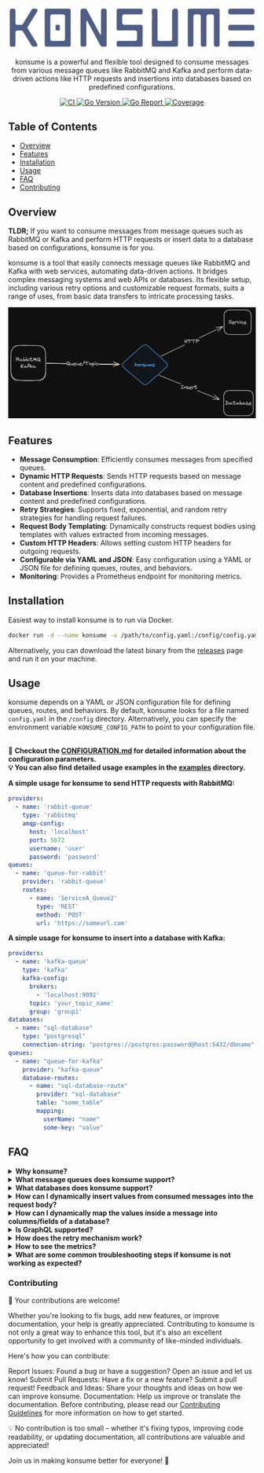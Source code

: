 <p align="center">
  <a href="https://github.com/bugrakocabay/konsume">
    <img src=".github/assets/logo.png" alt="konsume logo" />
  </a>
</p>

<p align="center">
  konsume is a powerful and flexible tool designed to consume messages from various message queues like RabbitMQ and Kafka and perform data-driven actions like HTTP requests and insertions into databases based on predefined configurations.
</p>

<p align="center">
  <a href="https://github.com/bugrakocabay/konsume/actions/workflows/ci.yaml">
    <img src="https://github.com/bugrakocabay/konsume/actions/workflows/ci.yaml/badge.svg?branch=main" alt="CI" />
  </a>
  <a href="https://github.com/bugrakocabay/konsume">
    <img src="https://img.shields.io/github/go-mod/go-version/bugrakocabay/konsume.svg" alt="Go Version" />
  </a>
  <a href="https://goreportcard.com/report/github.com/bugrakocabay/konsume">
    <img src="https://goreportcard.com/badge/github.com/bugrakocabay/konsume" alt="Go Report" />
  </a>
  <a href="https://codecov.io/github/bugrakocabay/konsume" > 
    <img src="https://codecov.io/github/bugrakocabay/konsume/graph/badge.svg?token=r36BDXBfXR" alt="Coverage" /> 
  </a>
</p>

## Table of Contents

- [Overview](#overview)
- [Features](#features)
- [Installation](#installation)
- [Usage](#usage)
- [FAQ](#faq)
- [Contributing](#contributing)

## Overview

**TLDR;** If you want to consume messages from message queues such as RabbitMQ or Kafka and perform HTTP requests or insert data to a database based on configurations, konsume is for you.

konsume is a tool that easily connects message queues like RabbitMQ and Kafka with web services, automating data-driven actions. It bridges complex messaging systems and web APIs or databases. Its flexible setup, including various retry options and customizable request formats, suits a range of uses, from basic data transfers to intricate processing tasks.

<p align="center">
    <img src=".github/assets/diagram.png" alt="konsume diagram" />
</p>

## Features

- **Message Consumption**: Efficiently consumes messages from specified queues.
- **Dynamic HTTP Requests**: Sends HTTP requests based on message content and predefined configurations.
- **Database Insertions**: Inserts data into databases based on message content and predefined configurations.
- **Retry Strategies**: Supports fixed, exponential, and random retry strategies for handling request failures.
- **Request Body Templating**: Dynamically constructs request bodies using templates with values extracted from incoming messages.
- **Custom HTTP Headers**: Allows setting custom HTTP headers for outgoing requests.
- **Configurable via YAML and JSON**: Easy configuration using a YAML or JSON file for defining queues, routes, and behaviors.
- **Monitoring**: Provides a Prometheus endpoint for monitoring metrics.

## Installation

Easiest way to install konsume is to run via Docker. 

```bash
docker run -d --name konsume -v /path/to/config.yaml:/config/config.yaml bugrakocabay/konsume:latest
```

Alternatively, you can download the latest binary from the [releases](https://github.com/bugrakocabay/konsume/releases) page and run it on your machine.

## Usage

konsume depends on a YAML or JSON configuration file for defining queues, routes, and behaviors. By default, konsume looks for a file named `config.yaml` in the `/config` directory. Alternatively, you can specify the environment variable `KONSUME_CONFIG_PATH` to point to your configuration file.

<br>📜 <b>Checkout the [CONFIGURATION.md](./CONFIGURATION.md) for detailed information about the configuration parameters.
<br>💡 You can also find detailed usage examples in the [examples](.examples) directory. </b>

**A simple usage for konsume to send HTTP requests with RabbitMQ:**

```yaml
providers:
  - name: 'rabbit-queue'
    type: 'rabbitmq'
    amqp-config:
      host: 'localhost'
      port: 5672
      username: 'user'
      password: 'password'
queues:
  - name: 'queue-for-rabbit'
    provider: 'rabbit-queue'
    routes:
      - name: 'ServiceA_Queue2'
        type: 'REST'
        method: 'POST'
        url: 'https://someurl.com'
```

**A simple usage for konsume to insert into a database with Kafka:**

```yaml
providers:
  - name: 'kafka-queue'
    type: 'kafka'
    kafka-config:
      brokers:
        - 'localhost:9092'
      topic: 'your_topic_name'
      group: 'group1'
databases:
  - name: "sql-database"
    type: "postgresql"
    connection-string: "postgres://postgres:password@host:5432/dbname"
queues:
  - name: "queue-for-kafka"
    provider: "kafka-queue"
    database-routes:
      - name: "sql-database-route"
        provider: "sql-database"
        table: "some_table"
        mapping:
          userName: "name"
          some-key: "value"
```

## FAQ

<details>
<summary> <b>Why konsume?</b> </summary>

Think of konsume as your handy tool for making message queues and other services work together like best buddies. It's like having a super-efficient assistant who takes messages from RabbitMQ or Kafka and knows exactly when and how to insert data into databases or ping your web services, whether they speak REST or GraphQL. And guess what? If something doesn't go right the first time, konsume keeps trying until it works, thanks to its smart retry strategies. So, whether you're just moving data around or setting up some cool automated workflows, konsume is your go-to for making things simple and reliable.

</details>

<details>
<summary> <b>What message queues does konsume support?</b> </summary>
Currently konsume supports <b>RabbitMQ</b>, <b>Kafka</b> and <b>ActiveMQ</b>. But it is designed to be easily extensible to support other message queues.
</details>

<details>
<summary> <b>What databases does konsume support?</b> </summary>
Currently konsume only supports <b>Postgres</b>. But it is designed to be easily extensible to support other databases.
</details>

<details>
<summary> <b>How can I dynamically insert values from consumed messages into the request body?</b> </summary>
konsume allows dynamically inserting values from consumed messages into the request body using placeholders. You can use the <code>{{key}}</code> syntax to insert values from consumed messages into the request body. For example, if you have a message like this:

```json
{
	"name": "John",
	"email": "john@doe.com"
}
```

You can use the `{{name}}` and `{{email}}` placeholders in the request body to insert the values from the consumed message into the request body.

```yaml
routes:
  - name: 'test-route'
    method: 'POST'
    type: 'REST'
    headers:
      Content-Type: 'application/json'
    body:
      userName: '{{name}}'
      eMail: '{{email}}'
    url: 'http://someurl.com'
```

</details>

<details>
<summary> <b>How can I dynamically map the values inside a message into columns/fields of a database?</b> </summary>
In order to dynamically map the values inside a message into columns/fields of a database, you can use the <code>mapping</code> section in the database route configuration. You can define the mapping between the fields of the message and the columns of the database table. For example, if you have a message like this:

```json
{
	"name": "John",
	"email": "john@doe.com"
}
```

You can use the <code>mapping</code> section to map the <code>name</code> field of the message to the <code>user_name</code> column of the database table and the <code>email</code> field of the message to the <code>user_email</code> column of the database table.

```yaml
queues:
  - name: "queue-for-kafka"
    provider: "kafka-queue"
    database-routes:
      - name: "sql-database-route"
        provider: "sql-database"
        table: "some_table"
        mapping:
          name: "user_name"
          email: "user_email"
```

</details>

<details>
<summary> <b>Is GraphQL supported?</b> </summary>
Yes! konsume supports GraphQL. You can use the <code>graphql</code> type for routes and define the GraphQL query or mutation in the <code>body</code> section of the route. Under <code>body</code> section, you can use the <code>query</code> or <code>mutation</code> key to define your GraphQL query or mutation. Also konsume allows dynamically inserting values from consumed messages into the GraphQL body using placeholders.

```yaml
routes:
  - name: 'test-route'
    method: 'POST'
    type: 'graphql'
    headers:
      Content-Type: 'application/json'
    body:
      mutation: |
        mutation {
          addUser(name: {{name1}}, email: {{email1}}) {
            id
            name
            email
          }
        }
    url: 'http://someurl:4000/graphql'
```

</details>

<details>
<summary> <b>How does the retry mechanism work?</b> </summary>
konsume supports three different retry strategies: <code>fixed</code>, <code>expo</code>, and <code>random</code>. You can define the retry strategy in the <code>retry</code> section of the queue configuration. If you want to enable retrying, you should set the <code>enabled</code> flag to <code>true</code>. You can also define the maximum amount of times that retrying will be triggered using the <code>max-retries</code> key. The <code>interval</code> key defines the amount of time between retries. The <code>threshold-status</code> key defines the minimum HTTP status code to trigger retry mechanism, any status code above or equal this will trigger retrying. If you don't define the <code>threshold-status</code> key, it will default to <code>500</code>.

```yaml
queues:
  - name: 'queue-for-rabbit'
    provider: 'rabbit-queue'
    retry:
      enabled: true
      strategy: 'fixed'
      max-retries: 5
      interval: 5s
      threshold-status: 500
    routes:
      - name: 'ServiceA_Queue2'
        type: 'REST'
        method: 'POST'
        url: 'https://someurl.com'
```

</details>

<details>
<summary> <b>How to see the metrics?</b> </summary>
konsume provides a Prometheus endpoint for monitoring metrics. You can see the metrics at <code>/metrics</code> by default. Here you will find a list of metrics that Prometheus can scrape by default.
<br> Also, konsume provides custom metrics for the following events:
<br> - <code>konsume_messages_consumed_total</code>: Total number of messages consumed.
<br> - <code>konsume_http_requests_made_total</code>: Total number of HTTP requests made.
<br> - <code>konsume_http_requests_succeeded_total</code>: Total number of HTTP requests succeeded.
<br> - <code>konsume_http_requests_failed_total</code>: Total number of HTTP requests failed.

</details>

<details>
<summary> <b>What are some common troubleshooting steps if konsume is not working as expected?</b> </summary>
<ol>
<li><b>Enable Debug Mode and Examine Logs:</b> Look at the logs for any error messages or warnings. If you've enabled debug mode, this will provide more detailed information.</li>
<li><b>Check Configuration:</b> Ensure your config.yaml is correctly set up for your message queues and routes. Verify all parameters, especially URLs, queue names, and credentials.</li>
<li><b>Validate Queue Connectivity:</b> Make sure Konsume can connect to the message queues. Check network configurations, access permissions, and queue settings.</li>
<li><b>Test HTTP Endpoints:</b> Ensure the endpoints for your HTTP requests are reachable and responding as expected. You can test them independently with tools like Postman or cURL.</li>
<li><b>Review Message Formats:</b> Confirm that the messages in your queues are in the expected format, especially if you're using templating features.</li>
<li><b>Monitor Resource Usage:</b> Sometimes issues arise due to resource constraints. Check CPU, memory, and network usage.</li>
<li><b>Update Konsume:</b> Ensure you're using the latest version of Konsume, as updates might fix known issues.</li>
<li><b>Seek Community Help:</b> If you're still stuck, consider asking for help in <a href="https://github.com/bugrakocabay/konsume/issues">issues</a> or <a href="https://github.com/bugrakocabay/konsume/discussions">discussions</a>.</li>
</ol>
</details>

### Contributing
🌟 Your contributions are welcome!

Whether you're looking to fix bugs, add new features, or improve documentation, your help is greatly appreciated. Contributing to konsume is not only a great way to enhance this tool, but it's also an excellent opportunity to get involved with a community of like-minded individuals.

Here's how you can contribute:

Report Issues: Found a bug or have a suggestion? Open an issue and let us know!
Submit Pull Requests: Have a fix or a new feature? Submit a pull request!
Feedback and Ideas: Share your thoughts and ideas on how we can improve konsume.
Documentation: Help us improve or translate the documentation.
Before contributing, please read our [Contributing Guidelines](./CONTRIBUTING.md) for more information on how to get started.

💡 No contribution is too small – whether it's fixing typos, improving code readability, or updating documentation, all contributions are valuable and appreciated!

Join us in making konsume better for everyone! 🚀
